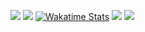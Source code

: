 [<img src="https://github-readme-stats.vercel.app/api/top-langs/?username=abewartech&hide=html,blade,tsql&langs_count=8&layout=compact&title_color=00ff00&text_color=00ff00&icon_color=00ff00&border_color=00ff00&bg_color=000000">](https://github.com/abewartech) ![](https://bit.ly/3b1M9mh)
[![Wakatime Stats](https://github-readme-stats.vercel.app/api/wakatime?username=@da15c5d5-daf9-4bd7-a67c-2381383763e4)](https://bit.ly/3b1M9mh)
![](https://komarev.com/ghpvc/?username=abewartech)
![](https://bit.ly/3OxQEbF)
